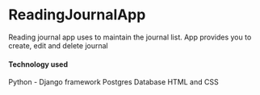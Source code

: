 # ReadingJournalApp

Reading journal app uses to maintain the journal list. 
App provides you to create, edit and delete journal

#### Technology used
Python - Django framework
Postgres Database
HTML and CSS
